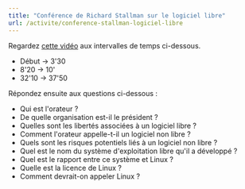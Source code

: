 ```yaml
---
title: "Conférence de Richard Stallman sur le logiciel libre"
url: /activite/conference-stallman-logiciel-libre
---
```


Regardez [cette vidéo](http://webtv.ac-versailles.fr/spip.php?article871) aux intervalles de temps ci-dessous.

* Début -> 3'30
* 8'20 -> 10'
* 32'10 -> 37'50

Répondez ensuite aux questions ci-dessous :

* Qui est l'orateur ? 
* De quelle organisation est-il le président ?
* Quelles sont les libertés associées à un logiciel libre ?
* Comment l'orateur appelle-t-il un logiciel non libre ?
* Quels sont les risques potentiels liés à un logiciel non libre ?
* Quel est le nom du système d'exploitation libre qu'il a développé ?
* Quel est le rapport entre ce système et Linux ?
* Quelle est la licence de Linux ?
* Comment devrait-on appeler Linux ?
